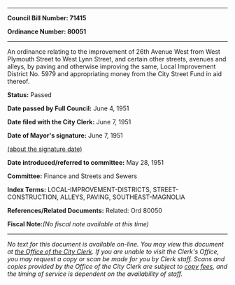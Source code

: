 

********

**Council Bill Number: 71415**
   
**Ordinance Number: 80051**
********

 An ordinance relating to the improvement of 26th Avenue West from West Plymouth Street to West Lynn Street, and certain other streets, avenues and alleys, by paving and otherwise improving the same, Local Improvement District No. 5979 and appropriating money from the City Street Fund in aid thereof.

**Status:** Passed
   
**Date passed by Full Council:** June 4, 1951
   
**Date filed with the City Clerk:** June 7, 1951
   
**Date of Mayor's signature:** June 7, 1951
   
[(about the signature date)](/~public/approvaldate.htm)
   
   
   
**Date introduced/referred to committee:** May 28, 1951
   
**Committee:** Finance and Streets and Sewers
   
   
**Index Terms:** LOCAL-IMPROVEMENT-DISTRICTS, STREET-CONSTRUCTION, ALLEYS, PAVING, SOUTHEAST-MAGNOLIA

**References/Related Documents:** Related: Ord 80050

**Fiscal Note:**_(No fiscal note available at this time)_
********

_No text for this document is available on-line. You may view this document at [the Office of the City Clerk](http://www.seattle.gov/leg/clerk/contactUs.htm). If you are unable to visit the Clerk's Office, you may request a copy or scan be made for you by Clerk staff. Scans and copies provided by the Office of the City Clerk are subject to [copy fees](http://clerk.seattle.gov/~public/clerkfees.htm), and the timing of service is dependent on the availability of staff._

